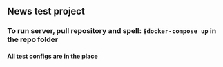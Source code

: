 ## News test project
### To run server, pull repository and spell: `$docker-compose up` in the repo folder
#### All test configs are in the place
